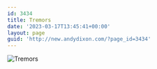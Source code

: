 ```yaml
---
id: 3434
title: Tremors
date: '2023-03-17T13:45:41+00:00'
layout: page
guid: 'http://new.andydixon.com/?page_id=3434'
---
```


![Tremors](https://i0.wp.com/assets.g8x2.ldn.idrivee2-23.com/posters/Tremors%2001.jpg?w=1200&ssl=1 "Tremors")